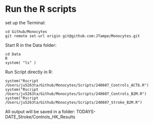 # Run the R scripts

set up the Terminal:
```
cd Github/Monocytes
git remote set-url origin git@github.com:JTampe/Monocytes.git

```

Start R in the Data folder:
```
cd Data 
R
system( "ls" )
```

Run Script directly in R:
```
system("Rscript /Users/ju5263ta/Github/Monocytes/Scripts/240607_Controls_ACTb.R")
system("Rscript /Users/ju5263ta/Github/Monocytes/Scripts/240607_Controls_B2M.R")
system("Rscript /Users/ju5263ta/Github/Monocytes/Scripts/240607_Stroke_B2M.R")
```

All output will be saved in a folder: TODAYS-DATE_Stroke/Controls_HK_Results